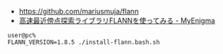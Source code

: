 

- https://github.com/mariusmuja/flann
- [高速最近傍点探索ライブラリFLANNを使ってみる - MyEnigma](https://myenigma.hatenablog.com/entry/2016/04/19/214813)


```shell
user@pc%
FLANN_VERSION=1.8.5 ./install-flann.bash.sh
```
